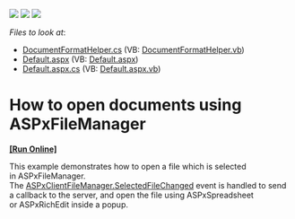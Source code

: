 <!-- default badges list -->
![](https://img.shields.io/endpoint?url=https://codecentral.devexpress.com/api/v1/VersionRange/128564779/15.1.10%2B)
[![](https://img.shields.io/badge/Open_in_DevExpress_Support_Center-FF7200?style=flat-square&logo=DevExpress&logoColor=white)](https://supportcenter.devexpress.com/ticket/details/T318308)
[![](https://img.shields.io/badge/📖_How_to_use_DevExpress_Examples-e9f6fc?style=flat-square)](https://docs.devexpress.com/GeneralInformation/403183)
<!-- default badges end -->
<!-- default file list -->
*Files to look at*:

* [DocumentFormatHelper.cs](./CS/App_Code/DocumentFormatHelper.cs) (VB: [DocumentFormatHelper.vb](./VB/App_Code/DocumentFormatHelper.vb))
* [Default.aspx](./CS/Default.aspx) (VB: [Default.aspx](./VB/Default.aspx))
* [Default.aspx.cs](./CS/Default.aspx.cs) (VB: [Default.aspx.vb](./VB/Default.aspx.vb))
<!-- default file list end -->
# How to open documents using ASPxFileManager 
<!-- run online -->
**[[Run Online]](https://codecentral.devexpress.com/t318308/)**
<!-- run online end -->


<p>This example demonstrates how to open a file which is selected in ASPxFileManager. The <a href="https://documentation.devexpress.com/#AspNet/DevExpressWebScriptsASPxClientFileManager_SelectedFileChangedtopic">ASPxClientFileManager.SelectedFileChanged</a> event is handled to send a callback to the server, and open the file using ASPxSpreadsheet or ASPxRichEdit inside a popup.</p>

<br/>



